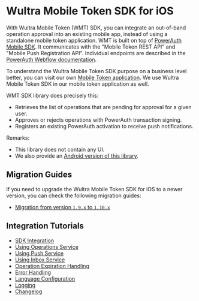 # Wultra Mobile Token SDK for iOS
 
With Wultra Mobile Token (WMT) SDK, you can integrate an out-of-band operation approval into an existing mobile app, instead of using a standalone mobile token application. WMT is built on top of [PowerAuth Mobile SDK](https://github.com/wultra/powerauth-mobile-sdk). It communicates with the "Mobile Token REST API" and "Mobile Push Registration API". Individual endpoints are described in the [PowerAuth Webflow documentation](https://github.com/wultra/powerauth-webflow/).

To understand the Wultra Mobile Token SDK purpose on a business level better, you can visit our own [Mobile Token application](https://www.wultra.com/mobile-token). We use Wultra Mobile Token SDK in our mobile token application as well.

WMT SDK library does precisely this:

- Retrieves the list of operations that are pending for approval for a given user.
- Approves or rejects operations with PowerAuth transaction signing.
- Registers an existing PowerAuth activation to receive push notifications.

Remarks:

- This library does not contain any UI.
- We also provide an [Android version of this library](https://github.com/wultra/mtoken-sdk-android). 

## Migration Guides

If you need to upgrade the Wultra Mobile Token SDK for iOS to a newer version, you can check the following migration guides:

- [Migration from version `1.9.x` to `1.10.x`](Migration-1.10.md)

<!-- begin remove -->
## Integration Tutorials
- [SDK Integration](SDK-Integration.md)
- [Using Operations Service](Using-Operations-Service.md)
- [Using Push Service](Using-Push-Service.md)
- [Using Inbox Service](Using-Inbox-Service.md)
- [Operation Expiration Handling](Operation-Expiration.md)
- [Error Handling](Error-Handling.md)
- [Language Configuration](Language-Configuration.md)
- [Logging](Logging.md)
- [Changelog](./Changelog.md)
<!-- end -->
